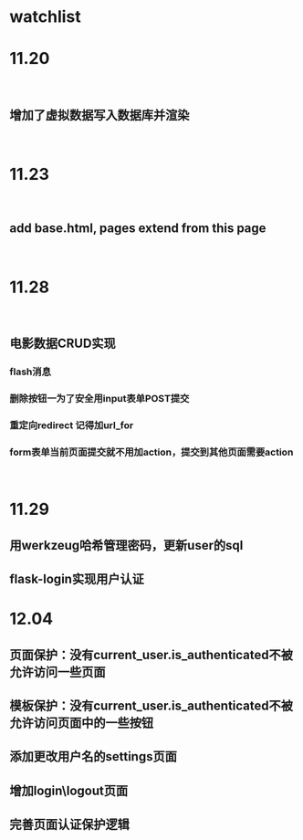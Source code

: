 # watchlist
<h1>11.20</h1>
<br>
<h2>增加了虚拟数据写入数据库并渲染</h2>
<br>
<h1>11.23</h1>
<br>
<h2>add base.html, pages extend from this page</h2>
<br>
<h1>11.28</h1>
<br>
<h2>电影数据CRUD实现</h2>
<h3>flash消息</h3>
<h3>删除按钮一为了安全用input表单POST提交</h3>
<h3>重定向redirect 记得加url_for</h3>
<h3>form表单当前页面提交就不用加action，提交到其他页面需要action</h3>
<br>
<h1>11.29</h1>
<h2>用werkzeug哈希管理密码，更新user的sql</h2>
<h2>flask-login实现用户认证</h2>
<h1>12.04</h1>
<h2>页面保护：没有current_user.is_authenticated不被允许访问一些页面</h2>
<h2>模板保护：没有current_user.is_authenticated不被允许访问页面中的一些按钮</h2>
<h2>添加更改用户名的settings页面</h2>
<h2>增加login\logout页面</h2>
<h2>完善页面认证保护逻辑</h2>